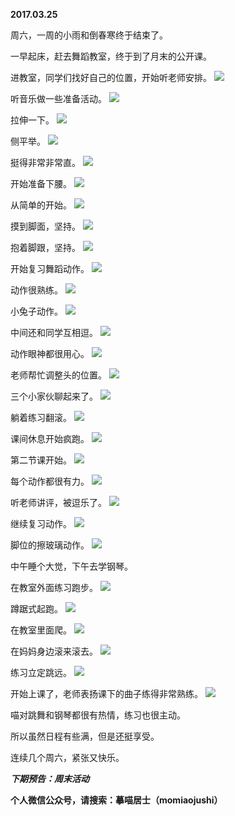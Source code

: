 
          
**2017.03.25**

周六，一周的小雨和倒春寒终于结束了。

一早起床，赶去舞蹈教室，终于到了月末的公开课。

进教室，同学们找好自己的位置，开始听老师安排。
![](http://wx3.sinaimg.cn/large/627d9660ly1fdz8o1jbokj20yg0mz41f.jpg)


听音乐做一些准备活动。
![](http://wx3.sinaimg.cn/large/627d9660ly1fdz8o246ooj20yg0mzjul.jpg)


拉伸一下。
![](http://wx3.sinaimg.cn/large/627d9660ly1fdz8nwdj7hj20yg0mz77k.jpg)


侧平举。
![](http://wx3.sinaimg.cn/large/627d9660ly1fdz8nxpemcj20yg0mz0w6.jpg)


挺得非常非常直。
![](http://wx3.sinaimg.cn/large/627d9660ly1fdz8nvbzmkj20yg0mz0w1.jpg)


开始准备下腰。
![](http://wx3.sinaimg.cn/large/627d9660ly1fdz8nwy40bj20yg0mzn00.jpg)


从简单的开始。
![](http://wx3.sinaimg.cn/large/627d9660ly1fdz8o0s693j20yg0mzq6d.jpg)


摸到脚面，坚持。
![](http://wx3.sinaimg.cn/large/627d9660ly1fdz8o0dm5jj20yg0mz41b.jpg)


抱着脚跟，坚持。
![](http://wx3.sinaimg.cn/large/627d9660ly1fdz8nxw6ubj20yg0mz41o.jpg)


开始复习舞蹈动作。
![](http://wx3.sinaimg.cn/large/627d9660ly1fdz8o165c9j20yg0mztbv.jpg)


动作很熟练。
![](http://wx3.sinaimg.cn/large/627d9660ly1fdz8nvzh8pj20yg0mzacs.jpg)


小兔子动作。
![](http://wx3.sinaimg.cn/large/627d9660ly1fdz8nwjpkhj20yg0mzgos.jpg)


中间还和同学互相逗。
![](http://wx3.sinaimg.cn/large/627d9660ly1fdz8nx4fzhj20yg0mzdip.jpg)


动作眼神都很用心。
![](http://wx3.sinaimg.cn/large/627d9660ly1fdz8nwrfhzj20yg0mzgoy.jpg)


老师帮忙调整头的位置。
![](http://wx3.sinaimg.cn/large/627d9660ly1fdz8nxb9bvj20yg0mztbx.jpg)


三个小家伙聊起来了。
![](http://wx3.sinaimg.cn/large/627d9660ly1fdz8nzg0uxj20yg0mzn09.jpg)


躺着练习翻滚。
![](http://wx3.sinaimg.cn/large/627d9660ly1fdz8nz9fvmj20yg0mz40s.jpg)


课间休息开始疯跑。
![](http://wx3.sinaimg.cn/large/627d9660ly1fdz8nzt1txj20yg0mztcc.jpg)


第二节课开始。
![](http://wx3.sinaimg.cn/large/627d9660ly1fdz8nw6rxgj20yg0mztc3.jpg)


每个动作都很有力。
![](http://wx3.sinaimg.cn/large/627d9660ly1fdz8o0ld9hj20yg0mz77g.jpg)


听老师讲评，被逗乐了。
![](http://wx3.sinaimg.cn/large/627d9660ly1fdz8o0yir8j20yg0mzn0f.jpg)


继续复习动作。
![](http://wx3.sinaimg.cn/large/627d9660ly1fdz8o1crzcj20yg0mzdiw.jpg)


脚位的擦玻璃动作。
![](http://wx3.sinaimg.cn/large/627d9660ly1fdz8nz1j8mj20yg0mzwhd.jpg)


中午睡个大觉，下午去学钢琴。

在教室外面练习跑步。
![](http://wx3.sinaimg.cn/large/627d9660ly1fdz8o07qdnj20yg0mz40p.jpg)


蹲踞式起跑。
![](http://wx3.sinaimg.cn/large/627d9660ly1fdz8nygxmwj20yg0mzq54.jpg)


在教室里面爬。
![](http://wx3.sinaimg.cn/large/627d9660ly1fdz8nvmag6j20yg0mzn27.jpg)


在妈妈身边滚来滚去。
![](http://wx3.sinaimg.cn/large/627d9660ly1fdz8o1r1u7j20yg0mzq8m.jpg)


练习立定跳远。
![](http://wx3.sinaimg.cn/large/627d9660ly1fdz8ny48voj20yg0mz0vb.jpg)


开始上课了，老师表扬课下的曲子练得非常熟练。
![](http://wx3.sinaimg.cn/large/627d9660ly1fdz8nyoc5sj20yg0mzgoy.jpg)


喵对跳舞和钢琴都很有热情，练习也很主动。

所以虽然日程有些满，但是还挺享受。

连续几个周六，紧张又快乐。


***下期预告：周末活动***


**个人微信公众号，请搜索：摹喵居士（momiaojushi）**

        